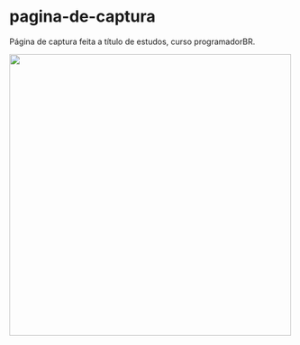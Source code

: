 # pagina-de-captura
Página de captura feita a título de estudos, curso programadorBR.


<img src="https://i.ibb.co/g4607Cn/Screenshot-1.png" width="500px">
